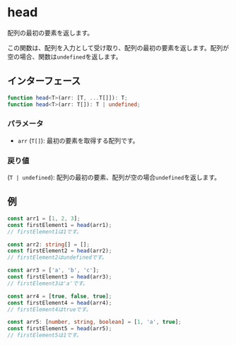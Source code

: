 # head

配列の最初の要素を返します。

この関数は、配列を入力として受け取り、配列の最初の要素を返します。配列が空の場合、関数は`undefined`を返します。

## インターフェース

```typescript
function head<T>(arr: [T, ...T[]]): T;
function head<T>(arr: T[]): T | undefined;
```

### パラメータ

- `arr` (`T[]`): 最初の要素を取得する配列です。

### 戻り値

(`T | undefined`): 配列の最初の要素、配列が空の場合`undefined`を返します。

## 例

```typescript
const arr1 = [1, 2, 3];
const firstElement1 = head(arr1);
// firstElement1は1です。

const arr2: string[] = [];
const firstElement2 = head(arr2);
// firstElement2はundefinedです。

const arr3 = ['a', 'b', 'c'];
const firstElement3 = head(arr3);
// firstElement3は'a'です。

const arr4 = [true, false, true];
const firstElement4 = head(arr4);
// firstElement4はtrueです。

const arr5: [number, string, boolean] = [1, 'a', true];
const firstElement5 = head(arr5);
// firstElement5は1です。
```
